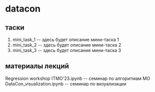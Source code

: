 # datacon
## таски
1. mini_task_1 -- здесь будет описание мини-таска 1
2. mini_task_2 -- здесь будет описание мини-таска 2
3. mini_task_3 -- здесь будет описание мини-таска 3

## материалы лекций
Regression workshop ITMO'23.ipynb -- семинар по алгоритмам МО  
DataCon_visualization.ipynb -- семинар по визуализации  

